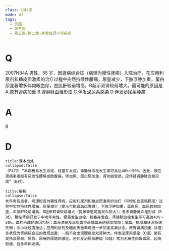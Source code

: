 ```yaml
---
class: 内科学
mode: A2
tags:
  - 真题
  - 医考帮
  - 第五篇-第二章-原发性肾小球疾病
---
```


# Q
2007N84A 男性，55 岁，因肾病综合征（病理为膜性肾病）入院治疗，在应用利尿剂和糖皮质激素的治疗过程中突然持续性腰痛，尿量减少，下肢浮肿加重，蛋白尿显著增多伴肉眼血尿，血肌酐较前增高，B超示双肾较前增大。最可能的原因是
A.原有肾病加重
B.肾静脉血栓形成
C.伴发泌尿系感染
D.伴发泌尿系肿瘤

# A
B
# D
```ad-note
title:课本出处
collapse:false
（P472）“本病极易发生血栓、栓塞并发症，肾静脉血栓发生率可高达40%～50%。因此，膜性肾病患者如有突发性腰痛或肋腹痛，伴血尿、蛋白尿加重，肾功能受损，应怀疑肾静脉血栓形成”（B对）。
```

```ad-summary
title:解析
collapse:false
老年男性患者，病理检查为膜性肾病，应用利尿剂和糖皮质激素的治疗（可增加血液粘稠度）过程中突然持续性腰痛，尿量减少（提示可能肾血运障碍），下肢浮肿加重，蛋白尿、血尿较前加重，血肌酐较前增高，B超示双肾较前增大（提示肾脏可能淤血肿大），考虑肾静脉血栓形成（B对）。膜性肾病好发于中老年男性，极易发生血栓、栓塞并发症，肾静脉血栓发生率可高达40%～50%。血栓形成的原因包括：血液浓缩及高脂血症造成血液粘稠度增加；凝血、抗凝和纤溶系统失衡；血小板过度激活；应用利尿剂及糖皮质激素可进一步加重高凝状态。原有肾病加重（A错）多表现为肾病综合征的表现加重，一般不会出现腰痛及双肾肿大。伴发泌尿系感染（C错）常有发热及尿频、尿急、尿痛的尿路刺激征。若伴发泌尿系肿瘤（D错）常为无痛性肉眼血尿，起病较缓，且多单侧发病。
```


